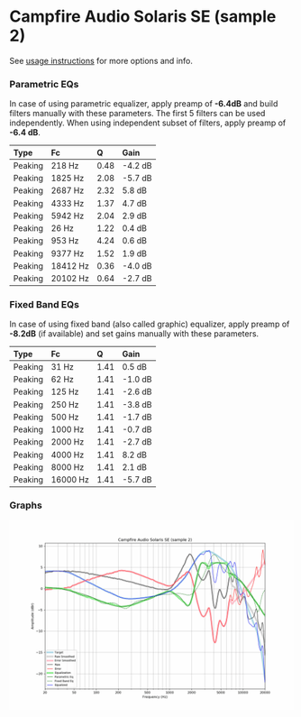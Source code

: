# Campfire Audio Solaris SE (sample 2)
See [usage instructions](https://github.com/jaakkopasanen/AutoEq#usage) for more options and info.

### Parametric EQs
In case of using parametric equalizer, apply preamp of **-6.4dB** and build filters manually
with these parameters. The first 5 filters can be used independently.
When using independent subset of filters, apply preamp of **-6.4 dB**.

| Type    | Fc       |    Q | Gain    |
|:--------|:---------|:-----|:--------|
| Peaking | 218 Hz   | 0.48 | -4.2 dB |
| Peaking | 1825 Hz  | 2.08 | -5.7 dB |
| Peaking | 2687 Hz  | 2.32 | 5.8 dB  |
| Peaking | 4333 Hz  | 1.37 | 4.7 dB  |
| Peaking | 5942 Hz  | 2.04 | 2.9 dB  |
| Peaking | 26 Hz    | 1.22 | 0.4 dB  |
| Peaking | 953 Hz   | 4.24 | 0.6 dB  |
| Peaking | 9377 Hz  | 1.52 | 1.9 dB  |
| Peaking | 18412 Hz | 0.36 | -4.0 dB |
| Peaking | 20102 Hz | 0.64 | -2.7 dB |

### Fixed Band EQs
In case of using fixed band (also called graphic) equalizer, apply preamp of **-8.2dB**
(if available) and set gains manually with these parameters.

| Type    | Fc       |    Q | Gain    |
|:--------|:---------|:-----|:--------|
| Peaking | 31 Hz    | 1.41 | 0.5 dB  |
| Peaking | 62 Hz    | 1.41 | -1.0 dB |
| Peaking | 125 Hz   | 1.41 | -2.6 dB |
| Peaking | 250 Hz   | 1.41 | -3.8 dB |
| Peaking | 500 Hz   | 1.41 | -1.7 dB |
| Peaking | 1000 Hz  | 1.41 | -0.7 dB |
| Peaking | 2000 Hz  | 1.41 | -2.7 dB |
| Peaking | 4000 Hz  | 1.41 | 8.2 dB  |
| Peaking | 8000 Hz  | 1.41 | 2.1 dB  |
| Peaking | 16000 Hz | 1.41 | -5.7 dB |

### Graphs
![](./Campfire%20Audio%20Solaris%20SE%20(sample%202).png)